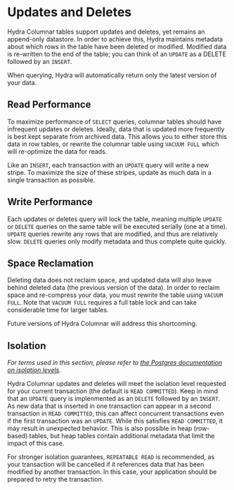 # Updates and Deletes

Hydra Columnar tables support updates and deletes, yet remains an append-only datastore. In order to achieve this,
Hydra maintains metadata about which rows in the table have been deleted or modified. Modified data is re-written
to the end of the table; you can think of an `UPDATE` as a DELETE followed by an `INSERT`.

When querying, Hydra will automatically return only the latest version of your data.

## Read Performance

To maximize performance of `SELECT` queries, columnar tables should have infrequent updates or deletes. Ideally, data that
is updated more frequently is best kept separate from archived data. This allows you to either store this data in row
tables, or rewrite the columnar table using `VACUUM FULL` which will re-optimize the data for reads.

Like an `INSERT`, each transaction with an `UPDATE` query will write a new stripe. To maximize the size of these stripes,
update as much data in a single transaction as possible.

## Write Performance

Each updates or deletes query will lock the table, meaning multiple `UPDATE` or `DELETE` queries on the same table will be
executed serially (one at a time). `UPDATE` queries rewrite any rows that are modified, and thus are relatively slow.
`DELETE` queries only modify metadata and thus complete quite quickly.

## Space Reclamation

Deleting data does not reclaim space, and updated data will also leave behind deleted data (the previous version of the
data). In order to reclaim space and re-compress your data, you must rewrite the table using `VACUUM FULL`. Note that
`VACUUM FULL` requires a full table lock and can take considerable time for larger tables.

Future versions of Hydra Columnar will address this shortcoming.

## Isolation

_For terms used in this section, please refer to [the Postgres documentation on isolation levels][tx-iso]._

[tx-iso]: https://www.postgresql.org/docs/current/transaction-iso.html

Hydra Columnar updates and deletes will meet the isolation level requested for your current transaction
(the default is `READ COMMITTED`).
Keep in mind that an `UPDATE` query is implenmented as an `DELETE` followed by an `INSERT`.
As new data that is inserted in one transaction can appear in a second transaction in `READ COMMITTED`,
this can affect concurrent transactions even if the first transaction was an `UPDATE`.
While this satisfies `READ COMMITTED`, it may result in unexpected behavior.
This is also possible in heap (row-based) tables,
but heap tables contain additional metadata that limit the impact of this case.

For stronger isolation guarantees, `REPEATABLE READ` is recommended,
as your transaction will be cancelled if it references data that has been modified by another transaction.
In this case, your application should be prepared to retry the transaction.
